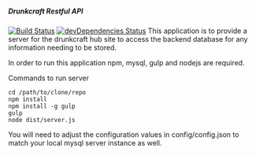 ##### Drunkcraft Restful API #####

[![Build Status](https://travis-ci.org/DrunkcraftDevelopment/DrunkcraftHubSiteApi.svg?branch=master)](https://travis-ci.org/DrunkcraftDevelopment/DrunkcraftHubSiteApi)
[![devDependencies Status](https://david-dm.org/DrunkcraftDevelopment/DrunkcraftHubSiteAPI/dev-status.svg)](https://david-dm.org/DrunkcraftDevelopment/DrunkcraftHubSiteAPI?type=dev)
This application is to provide a server for the drunkcraft hub site to access the backend database for any information needing to be stored.

In order to run this application npm, mysql, gulp and nodejs are required.

Commands to run server
```
cd /path/to/clone/repo
npm install
npm install -g gulp
gulp
node dist/server.js
```

You will need to adjust the configuration values in config/config.json to match your local mysql server instance as well.
